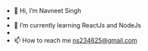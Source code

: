 -  👋 Hi, I’m Navneet Singh
- 
-  🌱 I’m currently learning ReactJs and NodeJs
- 
-  📫 How to reach me ns234625@gmail.com

<!---
navneet610/navneet610 is a ✨ special ✨ repository because its `README.md` (this file) appears on your GitHub profile.
You can click the Preview link to take a look at your changes.
--->
